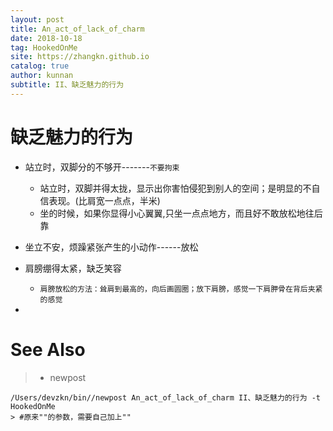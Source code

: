 ```yaml
---
layout: post
title: An_act_of_lack_of_charm
date: 2018-10-18
tag: HookedOnMe
site: https://zhangkn.github.io
catalog: true
author: kunnan
subtitle: II、缺乏魅力的行为
---
```






# 缺乏魅力的行为



* 站立时，双脚分的不够开-------`不要拘束`

  * 站立时，双脚并得太拢，显示出你害怕侵犯到别人的空间；是明显的不自信表现。(比肩宽一点点，半米)
  * 坐的时候，如果你显得小心翼翼,只坐一点点地方，而且好不敢放松地往后靠
* 坐立不安，烦躁紧张产生的小动作------放松
* 肩膀绷得太紧，缺乏笑容
  * `肩膀放松的方法：耸肩到最高的，向后画圆圈；放下肩膀，感觉一下肩胛骨在背后夹紧的感觉`
* 





# See Also 

>* newpost 
>
```
/Users/devzkn/bin//newpost An_act_of_lack_of_charm II、缺乏魅力的行为 -t HookedOnMe
> #原来""的参数，需要自己加上""
```

